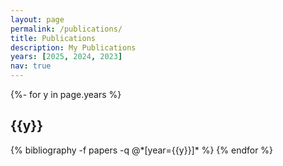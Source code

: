 ```yaml
---
layout: page
permalink: /publications/
title: Publications
description: My Publications
years: [2025, 2024, 2023]
nav: true
---
```

<!-- _pages/publications.md -->
<div class="publications">

{%- for y in page.years %}
  <h2 class="year">{{y}}</h2>
  {% bibliography -f papers -q @*[year={{y}}]* %}
{% endfor %}

</div>
<!-- Will come soon! -->
